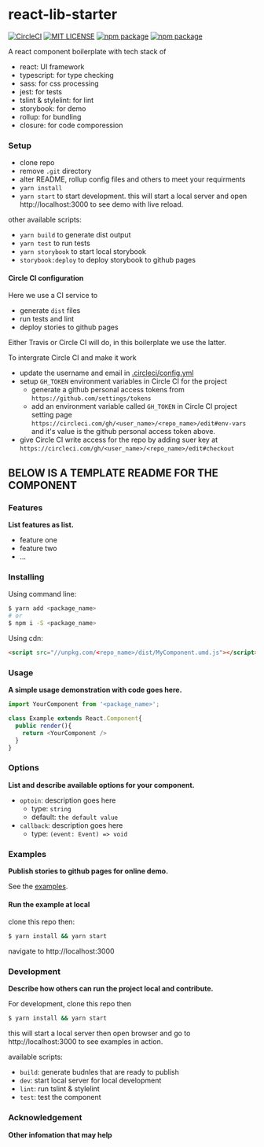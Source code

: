 # react-lib-starter

[![CircleCI](https://circleci.com/gh/wayou/react-lib-starter.svg?style=svg)](https://circleci.com/gh/wayou/react-lib-starter)
[![MIT LICENSE](https://img.shields.io/github/license/wayou/react-lib-starter.svg)](./LICENSE)
[![npm package](https://img.shields.io/npm/v/react-lib-starter.svg)](https://www.npmjs.com/package/react-lib-starter)
[![npm package](https://img.shields.io/npm/dt/react-lib-starter.svg)](https://www.npmjs.com/package/react-lib-starter)

A react component boilerplate with tech stack of

- react: UI framework
- typescript: for type checking
- sass: for css processing
- jest: for tests
- tslint & stylelint: for lint
- storybook: for demo
- rollup: for bundling
- closure: for code comporession

### Setup

- clone repo
- remove `.git` directory
- alter README, rollup config files and others to meet your requirments
- `yarn install`
- `yarn start` to start development. this will start a local server and open http://localhost:3000 to see demo with live reload.


other available scripts:

- `yarn build` to generate dist output
- `yarn test` to run tests
- `yarn storybook` to start local storybook
- `storybook:deploy` to deploy storybook to github pages


#### Circle CI configuration

Here we use a CI service to
- generate `dist` files
- run tests and lint
- deploy stories to github pages

Either Travis or Circle CI will do, in this boilerplate we use the latter.

To intergrate Circle CI and make it work

- update the username and email in [.circleci/config.yml](./.circleci/config.yml)
- setup `GH_TOKEN` environment variables in Circle CI for the project
  - generate a github personal access tokens from `https://github.com/settings/tokens`
  - add an environment variable called  `GH_TOKEN` in Circle CI project setting page `https://circleci.com/gh/<user_name>/<repo_name>/edit#env-vars` and it's value is the github personal access token above.
- give Circle CI write access for the repo by adding suer key at `https://circleci.com/gh/<user_name>/<repo_name>/edit#checkout`


**BELOW IS A TEMPLATE README FOR THE COMPONENT**
---


### Features

**List features as list.**

- feature one
- feature two
- ...


### Installing

Using command line:

```bash
$ yarn add <package_name>
# or
$ npm i -S <package_name>
```

Using cdn:

```html
<script src="//unpkg.com/<repo_name>/dist/MyComponent.umd.js"></script>
```

### Usage

**A simple usage demonstration with code goes here.**

```js
import YourComponent from '<package_name>';

class Example extends React.Component{
  public render(){
    return <YourComponent />
  }
}
```

### Options

**List and describe available options for your component.**

- `optoin`: description goes here
  - type: `string`
  - default: `the default value`
- `callback`: description goes here
  - type: `(event: Event) => void`


### Examples

**Publish stories to github pages for online demo.**

See the [examples](https://<user_name>.github.io/<package_name>/index.html).


#### Run the example at local

clone this repo then:

```bash
$ yarn install && yarn start
```

navigate to http://localhost:3000


### Development

**Describe how others can run the project local and contribute.**

For development, clone this repo then

```bash
$ yarn install && yarn start
```

this will start a local server then open browser and go to http://localhost:3000 to see examples in action.

available scripts:

- `build`: generate budnles that are ready to publish
- `dev`: start local server for local development
- `lint`: run tslint & stylelint
- `test`: test the component


### Acknowledgement

**Other infomation that may help**
